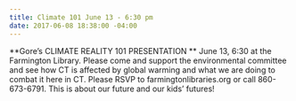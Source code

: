 ```yaml
---
title: Climate 101 June 13 - 6:30 pm
date: 2017-06-08 18:38:00 -04:00
---
```


**Gore’s CLIMATE REALITY 101 PRESENTATION **
June 13, 6:30 at the Farmington Library.  Please come and support the environmental committee and see how CT is affected by global warming and what we are doing to combat it here in CT. Please RSVP to farmingtonlibraries.org or call 860-673-6791. This is about our future and our kids’ futures!